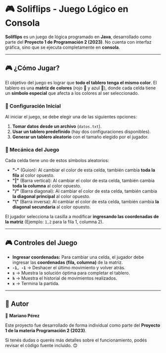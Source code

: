 # 🎮 Soliflips - Juego Lógico en Consola

**Soliflips** es un juego de lógica programado en **Java**, desarrollado como parte del **Proyecto 1 de Programación 2 (2023)**. No cuenta con interfaz gráfica, sino que se ejecuta completamente en **consola**.

---

## 🎮 ¿Cómo Jugar?
El objetivo del juego es lograr que **todo el tablero tenga el mismo color**. El tablero es una **matriz de colores** (rojo 🔴 y azul 🔵), donde cada celda tiene un **símbolo especial** que afecta a los colores al ser seleccionado.

### 🔢 Configuración Inicial
Al iniciar el juego, se debe elegir una de las siguientes opciones:

1. **Tomar datos desde un archivo** (`datos.txt`).
2. **Usar un tablero predefinido** (hay dos configuraciones disponibles).
3. **Generar un tablero aleatorio** con el tamaño elegido por el jugador.

### 🧩 Mecánica del Juego
Cada celda tiene uno de estos símbolos aleatorios:

- **"-"** (Guion): Al cambiar el color de esta celda, también cambia **toda la fila** al color opuesto.
- **"|"** (Barra vertical): Al cambiar el color de esta celda, también cambia **toda la columna** al color opuesto.
- **"/"** (Barra diagonal): Al cambiar el color de esta celda, también cambia **la diagonal principal** al color opuesto.
- **"\\"** (Barra inversa): Al cambiar el color de esta celda, también cambia **la diagonal secundaria** al color opuesto.

El jugador selecciona la casilla a modificar **ingresando las coordenadas de la matriz** (Ejemplo: `1,2` para la fila 1, columna 2).

---

## 🎮 Controles del Juego
- **Ingresar coordenadas:** Para cambiar una celda, el jugador debe ingresar las **coordenadas (fila, columna)** de la matriz.
- **`-1, -1`** → Deshacer el último movimiento y volver atrás.
- **`s`** → Muestra la solución óptima para completar el tablero.
- **`h`** → Muestra el historial de movimientos realizados.
- **`x`** → Termina la partida.

---

## 📌 Autor  
📍 **Mariano Pérez**  

Este proyecto fue desarrollado de forma individual como parte del **Proyecto 1 de la materia Programación 2 (2023)**.  

Si tenés dudas o querés más detalles sobre el funcionamiento, podés revisar el código fuente incluido. 😊  
